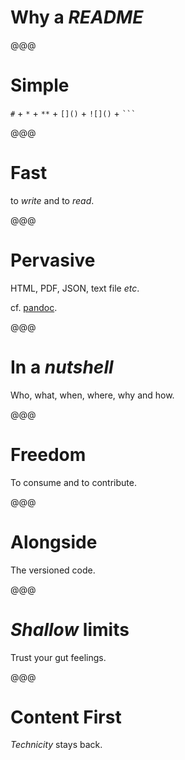 # Why a *README*

@@@

# Simple

`#` + `*` + `**` + `[]()` + `![]()` + ` ``` `

@@@

# Fast

to *write* and to *read*.

@@@

# Pervasive

HTML, PDF, JSON, text file *etc*.

cf. [pandoc](http://johnmacfarlane.net/pandoc/).

@@@

# In a *nutshell*

Who, what, when, where, why and how.

@@@

<!-- .slide: data-background="../../2012/paris-web/images/editor-iawriter.png" -->

# Freedom

To consume and to contribute.

@@@

# Alongside

The versioned code.

@@@

<!-- .slide: data-background="../chtijs/images/readme-simple.png" -->

# *Shallow* limits

Trust your gut feelings.

@@@

# Content First

*Technicity* stays back.
